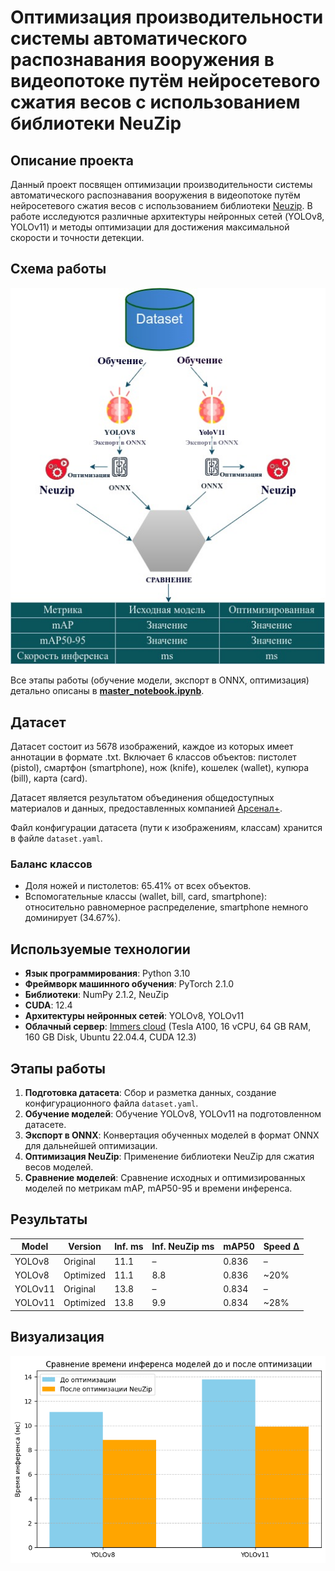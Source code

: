 # Оптимизация производительности системы автоматического распознавания вооружения в видеопотоке путём нейросетевого сжатия весов с использованием библиотеки NeuZip

## Описание проекта
Данный проект посвящен оптимизации производительности системы автоматического распознавания вооружения в видеопотоке путём нейросетевого сжатия весов с использованием библиотеки [Neuzip](https://github.com/BorealisAI/neuzip). В работе исследуются различные архитектуры нейронных сетей (YOLOv8, YOLOv11) и методы оптимизации для достижения максимальной скорости и точности детекции.

## Схема работы
![Схема работы](https://github.com/kcherenkovv/neuzip/blob/main/images/Диаграмма%20без%20названия.jpg)

Все этапы работы (обучение модели, экспорт в ONNX, оптимизация) детально описаны в **[master_notebook.ipynb](https://github.com/kcherenkovv/neuzip/blob/main/master_notebook.ipynb)**.

## Датасет
Датасет состоит из 5678 изображений, каждое из которых имеет аннотации в формате .txt.  Включает 6 классов объектов: пистолет (pistol), смартфон (smartphone), нож (knife), кошелек (wallet), купюра (bill), карта (card).

Датасет является результатом объединения общедоступных материалов и данных, предоставленных компанией [Арсенал+](https://arsplus.ru/).

Файл конфигурации датасета (пути к изображениям, классам) хранится в файле `dataset.yaml`.

### Баланс классов
* Доля ножей и пистолетов: 65.41% от всех объектов.
* Вспомогательные классы (wallet, bill, card, smartphone): относительно равномерное распределение, smartphone немного доминирует (34.67%).

## Используемые технологии

*   **Язык программирования**: Python 3.10
*   **Фреймворк машинного обучения**: PyTorch 2.1.0
*   **Библиотеки**: NumPy 2.1.2, NeuZip
*   **CUDA**: 12.4
*   **Архитектуры нейронных сетей**: YOLOv8, YOLOv11
*   **Облачный сервер**: [Immers cloud](https://immers.cloud/) (Tesla A100, 16 vCPU, 64 GB RAM, 160 GB Disk, Ubuntu 22.04.4, CUDA 12.3)

## Этапы работы
1.  **Подготовка датасета**: Сбор и разметка данных, создание конфигурационного файла `dataset.yaml`.
2.  **Обучение моделей**: Обучение YOLOv8, YOLOv11 на подготовленном датасете.
3.  **Экспорт в ONNX**: Конвертация обученных моделей в формат ONNX для дальнейшей оптимизации.
4.  **Оптимизация NeuZip**: Применение библиотеки NeuZip для сжатия весов моделей.
5.  **Сравнение моделей**: Сравнение исходных и оптимизированных моделей по метрикам mAP, mAP50-95 и времени инференса.

## Результаты

| Model   | Version   | Inf. ms | Inf. NeuZip ms | mAP50 | Speed Δ |
|---------|-----------|---------|----------------|-------|---------|
| YOLOv8  | Original  | 11.1    | –              | 0.836 | –       |
| YOLOv8  | Optimized | 11.1    | 8.8            | 0.836 | ~20%    |
| YOLOv11 | Original  | 13.8    | –              | 0.834 | –       |
| YOLOv11 | Optimized | 13.8    | 9.9            | 0.834 | ~28%    |
## Визуализация
![Сравнение времени инференса до и после оптимизации](https://github.com/kcherenkovv/neuzip/blob/main/images/загруженное.png)







